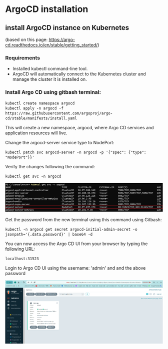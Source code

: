 # ArgoCD installation
## install ArgoCD instance on Kubernetes
(based on this page: https://argo-cd.readthedocs.io/en/stable/getting_started/)

### Requirements
- Installed kubectl command-line tool.
- ArgoCD will automatically connect to the Kubernetes cluster and manage the cluster it is installed on.
 
### Install Argo CD using gitbash terminal:
```
kubectl create namespace argocd
kubectl apply -n argocd -f https://raw.githubusercontent.com/argoproj/argo-cd/stable/manifests/install.yaml
```
This will create a new namespace, argocd, where Argo CD services and application resources will live.

Change the argocd-server service type to NodePort:
```
kubectl patch svc argocd-server -n argocd -p '{"spec": {"type": "NodePort"}}'
```

Verify the changes following the command:
```
kubectl get svc -n argocd
```
![alt text](pictures/1.png)

Get the password from the new terminal using this command using Gitbash:
```
kubectl -n argocd get secret argocd-initial-admin-secret -o jsonpath='{.data.password}' | base64 -d
```

You can now access the Argo CD UI from your browser by typing the following URL:
```
localhost:31523
```

Login to Argo CD UI using the username: 'admin' and and the above password

![alt text](pictures/2.png)

